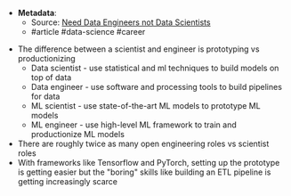 * **Metadata**:
	* Source: [Need Data Engineers not Data Scientists](https://www.mihaileric.com/posts/we-need-data-engineers-not-data-scientists/)
	- #article #data-science #career 
- The difference between a scientist and engineer is prototyping vs productionizing
	- Data scientist - use statistical and ml techniques to build models on top of data
	- Data engineer - use software and processing tools to build pipelines for data
	- ML scientist - use state-of-the-art ML models to prototype ML models
	- ML engineer - use high-level ML framework to train and productionize ML models 
- There are roughly twice as many open engineering roles vs scientist roles
- With frameworks like Tensorflow and PyTorch, setting up the prototype is getting easier but the "boring" skills like building an ETL pipeline is getting increasingly scarce 